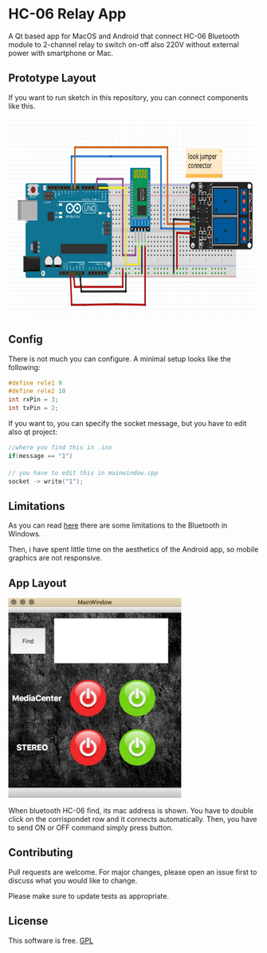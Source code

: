 # HC-06 Relay App
A Qt based app for MacOS and Android that connect HC-06 Bluetooth module to 2-channel relay to switch on-off also 220V without external power with smartphone or Mac.

## Prototype Layout
If you want to run sketch in this repository, you can connect components like this.

<p align="center">
  <img src="https://github.com/GiuseppeLG/HC-06-Relay-App/blob/master/prototypes_layout.PNG" height="400" title="hover text">
</p>

## Config
There is not much you can configure. A minimal setup looks like the following:

```c++
#define rele1 9
#define rele2 10
int rxPin = 3;
int txPin = 2;
```

If you want to, you can specify the socket message, but you have to edit also qt project:

```c++ 
//where you find this in .ino
if(message == "1")

// you have to edit this in mainwindow.cpp
socket -> write("1");
```

## Limitations
As you can read [here](https://doc.qt.io/qt-5/qtbluetooth-index.html) there are some limitations to the Bluetooth in Windows.

Then, i have spent little time on the aesthetics of the Android app, so mobile graphics are not responsive. 

## App Layout

<p align="left">
<img src="https://github.com/GiuseppeLG/HC-06-Relay-App/blob/master/app_layout.JPG" height="400" title="hover text">
</p>

When bluetooth HC-06 find, its mac address is shown. You have to double click on the corrispondet row and it connects automatically.
Then, you have to send ON or OFF command simply press button. 

## Contributing
Pull requests are welcome. For major changes, please open an issue first to discuss what you would like to change.

Please make sure to update tests as appropriate.

## License
This software is free.
[GPL](http://www.gnu.org/licenses/gpl.html)
